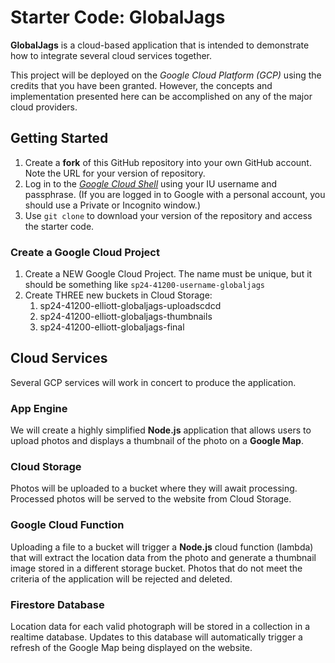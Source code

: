 # Starter Code: GlobalJags
**GlobalJags** is a cloud-based application that is intended to demonstrate how to integrate several cloud services together.

This project will be deployed on the *Google Cloud Platform (GCP)* using the credits that you have been granted. However, the concepts and implementation presented here can be accomplished on any of the major cloud providers.

## Getting Started
1. Create a **fork** of this GitHub repository into your own GitHub account. Note the URL for your version of repository.
2. Log in to the [*Google Cloud Shell*](https://shell.cloud.google.com) using your IU username and passphrase. (If you are logged in to Google with a personal account, you should use a Private or Incognito window.)
3. Use `git clone` to download your version of the repository and access the starter code.

### Create a Google Cloud Project
1. Create a NEW Google Cloud Project. The name must be unique, but it should be something like `sp24-41200-username-globaljags`
2. Create THREE new buckets in Cloud Storage:
    1. sp24-41200-elliott-globaljags-uploadscdcd
    2. sp24-41200-elliott-globaljags-thumbnails
    3. sp24-41200-elliott-globaljags-final

## Cloud Services
Several GCP services will work in concert to produce the application.

### App Engine
We will create a highly simplified **Node.js** application that allows users to upload photos and displays a thumbnail of the photo on a **Google Map**.

### Cloud Storage
Photos will be uploaded to a bucket where they will await processing. Processed photos will be served to the website from Cloud Storage.

### Google Cloud Function
Uploading a file to a bucket will trigger a **Node.js** cloud function (lambda) that will extract the location data from the photo and generate a thumbnail image stored in a different storage bucket. Photos that do not meet the criteria of the application will be rejected and deleted.

### Firestore Database
Location data for each valid photograph will be stored in a collection in a realtime database. Updates to this database will automatically trigger a refresh of the Google Map being displayed on the website.